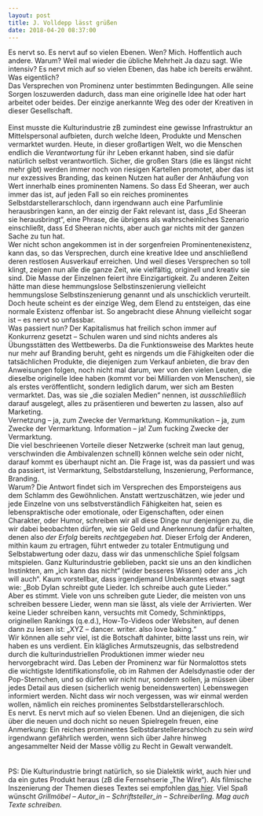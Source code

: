 ```yaml
---
layout: post
title: J. Volldepp lässt grüßen
date: 2018-04-20 08:37:00
---
```


Es nervt so. Es nervt auf so vielen Ebenen. Wen? Mich. Hoffentlich auch andere. Warum? Weil mal wieder die übliche Mehrheit Ja dazu sagt. Wie intensiv? Es nervt mich auf so vielen Ebenen, das habe ich bereits erwähnt. Was eigentlich? <br>
Das Versprechen von Prominenz unter bestimmten Bedingungen. Alle seine Sorgen loszuwerden dadurch, dass man eine originelle Idee hat oder hart arbeitet oder beides. Der einzige anerkannte Weg des oder der Kreativen in dieser Gesellschaft.<br><br>
Einst musste die Kulturindustrie zB zumindest eine gewisse Infrastruktur an Mittelspersonal aufbieten, durch welche Ideen, Produkte und Menschen vermarktet wurden. Heute, in dieser großartigen Welt, wo  die Menschen endlich die *Verantwortung* für ihr Leben erkannt haben, sind sie dafür natürlich selbst verantwortlich. Sicher, die großen Stars (die es längst nicht mehr gibt) werden immer noch von riesigen Kartellen promotet, aber das ist nur exzessives Branding, das keinen Nutzen hat außer der Anhäufung von Wert innerhalb eines prominenten Namens. So dass Ed Sheeran, wer auch immer das ist, auf jeden Fall so ein reiches prominentes Selbstdarstellerarschloch, dann irgendwann auch eine Parfumlinie herausbringen kann, an der einzig der Fakt relevant ist, dass „Ed Sheeran sie herausbringt“, eine Phrase, die übrigens als wahrscheinliches Szenario einschließt, dass Ed Sheeran nichts, aber auch gar nichts mit der ganzen Sache zu tun hat.<br>
Wer nicht schon angekommen ist in der sorgenfreien Prominentenexistenz, kann das, so das Versprechen, durch eine kreative Idee und anschließend deren restlosen Ausverkauf erreichen. Und weil dieses Versprechen so toll klingt, zeigen nun alle die ganze Zeit, wie vielfältig, originell und kreativ sie sind. Die Masse der Einzelnen feiert ihre Einzigartigkeit. Zu anderen Zeiten hätte man diese hemmungslose Selbstinszenierung vielleicht hemmungslose Selbstinszenierung genannt und als unschicklich verurteilt. Doch heute scheint es der einzige Weg, dem Elend zu entsteigen, das eine normale Existenz offenbar ist. So angebracht diese Ahnung vielleicht sogar ist – es nervt so unfassbar. <br>
Was passiert nun? Der Kapitalismus hat freilich schon immer auf Konkurrenz gesetzt – Schulen waren und sind nichts anderes als Übungsstätten des Wettbewerbs. Da die Funktionsweise des Marktes heute nur mehr auf Branding beruht, geht es nirgends um die Fähigkeiten oder die tatsächlichen Produkte, die diejenigen zum Verkauf anbieten, die brav den Anweisungen folgen, noch nicht mal darum, wer von den vielen Leuten, die dieselbe originelle Idee haben (kommt vor bei Milliarden von Menschen), sie als erstes veröffentlicht, sondern lediglich darum, wer sich am Besten vermarktet. Das, was sie „die sozialen Medien“ nennen, ist *ausschließlich* darauf ausgelegt, alles zu präsentieren und bewerten zu lassen, also auf Marketing. <br>Vernetzung – ja, zum Zwecke der Vermarktung. Kommunikation – ja, zum Zwecke der Vermarktung. Information – ja! Zum fucking Zwecke der Vermarktung. <br>
Die viel beschrieenen Vorteile dieser Netzwerke (schreit man laut genug, verschwinden die Ambivalenzen schnell) können welche sein oder nicht, darauf kommt es überhaupt nicht an. Die Frage ist, was da passiert und was da passiert, ist Vermarktung, Selbstdarstellung, Inszenierung, Performance, Branding. <br>
Warum? Die Antwort findet sich im Versprechen des Emporsteigens aus dem Schlamm des Gewöhnlichen. Anstatt wertzuschätzen, wie jeder und jede Einzelne von uns selbstverständlich Fähigkeiten hat, seien es lebenspraktische oder emotionale, oder Eigenschaften, oder einen Charakter, oder Humor, schreiben wir all diese Dinge nur denjenigen zu, die wir dabei beobachten dürfen, wie sie Geld und Anerkennung dafür erhalten, denen also *der Erfolg* bereits *rechtgegeben hat*. Dieser Erfolg der Anderen, mithin kaum zu ertragen, führt entweder zu totaler Entmutigung und Selbstabwertung oder dazu, dass wir das unmenschliche Spiel folgsam mitspielen. Ganz Kulturindustrie geblieben, packt sie uns an den kindlichen Instinkten, am „ich kann das nicht“ (wider besseres Wissen) oder ans „ich will auch“. Kaum vorstellbar, dass irgendjemand Unbekanntes etwas sagt wie: „Bob Dylan schreibt gute Lieder. Ich schreibe auch gute Lieder.“<br>
Aber es stimmt. Viele von uns schreiben gute Lieder, die meisten von uns schreiben bessere Lieder, wenn man sie lässt, als viele der Arrivierten. Wer keine Lieder schreiben kann, versuchts mit Comedy, Schminktipps, originellen Rankings (q.e.d.), How-To-Videos oder Websiten, auf denen dann zu lesen ist: „XYZ – dancer. writer. also love baking.“ <br>
Wir können alle sehr viel, ist die Botschaft dahinter, bitte lasst uns rein, wir haben es uns verdient. Ein klägliches Armutszeugnis, das selbstredend durch die kulturindustriellen Produktionen immer wieder neu hervorgebracht wird. Das Leben der Prominenz war für Normalottos stets die wichtigste Identifikationsfolie, ob im Rahmen der Adelsdynastie oder der Pop-Sternchen, und so dürfen wir nicht nur, sondern sollen, ja müssen über jedes Detail aus diesen (sicherlich wenig beneidenswerten) Lebenswegen informiert werden. Nicht dass wir noch vergessen, was wir einmal werden wollen, nämlich ein reiches prominentes Selbstdarstellerarschloch.<br>
Es nervt. Es nervt mich auf so vielen Ebenen. Und an diejenigen, die sich über die neuen und doch nicht so neuen Spielregeln freuen, eine Anmerkung: Ein reiches prominentes Selbstdarstellerarschloch zu sein *wird* irgendwann gefährlich werden, wenn sich über Jahre hinweg angesammelter Neid der Masse völlig zu Recht in Gewalt verwandelt.<br><br><br>
PS: Die Kulturindustrie bringt natürlich, so sie Dialektik wirkt, auch hier und da ein gutes Produkt heraus (zB die Fernsehserie „The Wire“). Als filmische Inszenierung der Themen dieses Textes sei empfohlen [das hier](https://en.wikipedia.org/wiki/Fifteen_Million_Merits).
Viel Spaß wünscht *Grillmöbel – Autor\_in – Schriftsteller\_in – Schreiberling. Mag auch Texte schreiben.*
